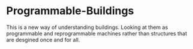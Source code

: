 # Programmable-Buildings
This is a new way of understanding buildings. Looking at them as programmable and reprogrammable machines rather than structures that are desgined once and for all.
